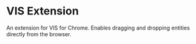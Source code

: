 # VIS Extension

An extension for VIS for Chrome. Enables dragging and dropping entities directly from the browser.
